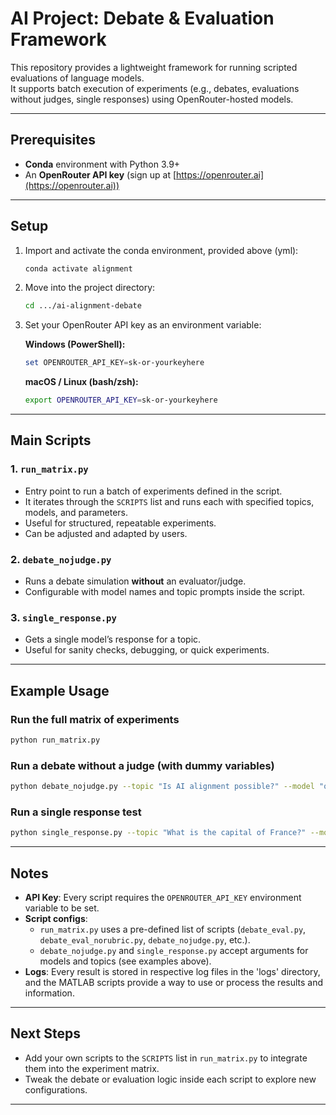 # AI Project: Debate & Evaluation Framework

This repository provides a lightweight framework for running scripted evaluations of language models.  
It supports batch execution of experiments (e.g., debates, evaluations without judges, single responses) using OpenRouter-hosted models.

---

## Prerequisites

- **Conda** environment with Python 3.9+  
- An **OpenRouter API key** (sign up at [https://openrouter.ai](https://openrouter.ai))  

---

## Setup

1. Import and activate the conda environment, provided above (yml):

   ```bash
   conda activate alignment
   ```

2. Move into the project directory:

   ```bash
   cd .../ai-alignment-debate
   ```

3. Set your OpenRouter API key as an environment variable:

   **Windows (PowerShell):**
   ```powershell
   set OPENROUTER_API_KEY=sk-or-yourkeyhere
   ```

   **macOS / Linux (bash/zsh):**
   ```bash
   export OPENROUTER_API_KEY=sk-or-yourkeyhere
   ```

---

## Main Scripts

### 1. `run_matrix.py`
- Entry point to run a batch of experiments defined in the script.  
- It iterates through the `SCRIPTS` list and runs each with specified topics, models, and parameters.  
- Useful for structured, repeatable experiments.
- Can be adjusted and adapted by users.

### 2. `debate_nojudge.py`
- Runs a debate simulation **without** an evaluator/judge.  
- Configurable with model names and topic prompts inside the script.

### 3. `single_response.py`
- Gets a single model’s response for a topic.  
- Useful for sanity checks, debugging, or quick experiments.

---

## Example Usage

### Run the full matrix of experiments
```bash
python run_matrix.py
```

### Run a debate without a judge (with dummy variables)
```bash
python debate_nojudge.py --topic "Is AI alignment possible?" --model "openai/gpt-5-nano"
```

### Run a single response test
```bash
python single_response.py --topic "What is the capital of France?" --model "openai/gpt-4.1-mini"
```

---

## Notes

- **API Key**: Every script requires the `OPENROUTER_API_KEY` environment variable to be set.  
- **Script configs**:  
  - `run_matrix.py` uses a pre-defined list of scripts (`debate_eval.py`, `debate_eval_norubric.py`, `debate_nojudge.py`, etc.).  
  - `debate_nojudge.py` and `single_response.py` accept arguments for models and topics (see examples above).  
- **Logs**: Every result is stored in respective log files in the 'logs' directory, and the MATLAB scripts provide a way to use or process the results and information. 
---

## Next Steps

- Add your own scripts to the `SCRIPTS` list in `run_matrix.py` to integrate them into the experiment matrix.  
- Tweak the debate or evaluation logic inside each script to explore new configurations.  

---
